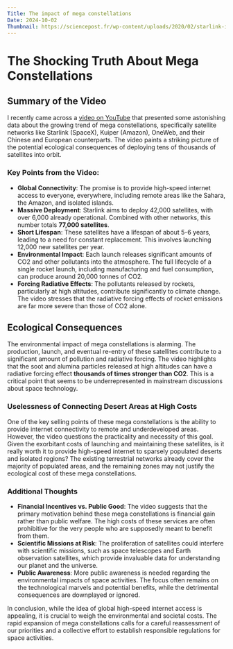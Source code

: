 ```yaml
---
Title: The impact of mega constellations
Date: 2024-10-02
Thumbnail: https://sciencepost.fr/wp-content/uploads/2020/02/starlink-img2-2-720x720-1.jpg
---
```


# The Shocking Truth About Mega Constellations


## Summary of the Video


I recently came across a [video on YouTube](https://www.youtube.com/watch?v=T84SVowWah0) that presented some astonishing data about the growing trend of mega constellations, specifically satellite networks like Starlink (SpaceX), Kuiper (Amazon), OneWeb, and their Chinese and European counterparts. The video paints a striking picture of the potential ecological consequences of deploying tens of thousands of satellites into orbit.

### Key Points from the Video:

- **Global Connectivity**: The promise is to provide high-speed internet access to everyone, everywhere, including remote areas like the Sahara, the Amazon, and isolated islands.
- **Massive Deployment**: Starlink aims to deploy 42,000 satellites, with over 6,000 already operational. Combined with other networks, this number totals **77,000 satellites**.
- **Short Lifespan**: These satellites have a lifespan of about 5-6 years, leading to a need for constant replacement. This involves launching 12,000 new satellites per year.
- **Environmental Impact**: Each launch releases significant amounts of CO2 and other pollutants into the atmosphere. The full lifecycle of a single rocket launch, including manufacturing and fuel consumption, can produce around 20,000 tonnes of CO2.
- **Forcing Radiative Effects**: The pollutants released by rockets, particularly at high altitudes, contribute significantly to climate change. The video stresses that the radiative forcing effects of rocket emissions are far more severe than those of CO2 alone.

## Ecological Consequences

The environmental impact of mega constellations is alarming. The production, launch, and eventual re-entry of these satellites contribute to a significant amount of pollution and radiative forcing. The video highlights that the soot and alumina particles released at high altitudes can have a radiative forcing effect **thousands of times stronger than CO2**. This is a critical point that seems to be underrepresented in mainstream discussions about space technology.

### Uselessness of Connecting Desert Areas at High Costs

One of the key selling points of these mega constellations is the ability to provide internet connectivity to remote and underdeveloped areas. However, the video questions the practicality and necessity of this goal. Given the exorbitant costs of launching and maintaining these satellites, is it really worth it to provide high-speed internet to sparsely populated deserts and isolated regions? The existing terrestrial networks already cover the majority of populated areas, and the remaining zones may not justify the ecological cost of these mega constellations.

### Additional Thoughts

- **Financial Incentives vs. Public Good**: The video suggests that the primary motivation behind these mega constellations is financial gain rather than public welfare. The high costs of these services are often prohibitive for the very people who are supposedly meant to benefit from them.
- **Scientific Missions at Risk**: The proliferation of satellites could interfere with scientific missions, such as space telescopes and Earth observation satellites, which provide invaluable data for understanding our planet and the universe.
- **Public Awareness**: More public awareness is needed regarding the environmental impacts of space activities. The focus often remains on the technological marvels and potential benefits, while the detrimental consequences are downplayed or ignored.

In conclusion, while the idea of global high-speed internet access is appealing, it is crucial to weigh the environmental and societal costs. The rapid expansion of mega constellations calls for a careful reassessment of our priorities and a collective effort to establish responsible regulations for space activities.


